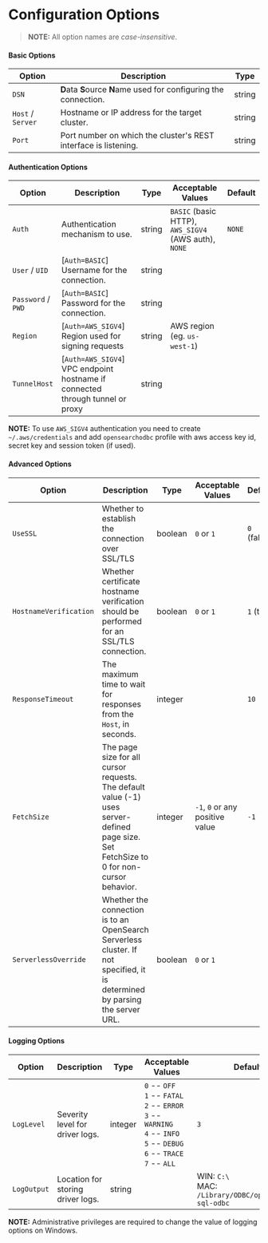 # Configuration Options

>**NOTE:** All option names are *case-insensitive*.

#### Basic Options

| Option            | Description                                                       | Type   |
|-------------------|-------------------------------------------------------------------|--------|
| `DSN`             | **D**ata **S**ource **N**ame used for configuring the connection. | string |
| `Host` / `Server` | Hostname or IP address for the target cluster.                    | string |
| `Port`            | Port number on which the cluster's REST interface is listening.   | string |

#### Authentication Options

| Option             | Description                                                                   | Type   | Acceptable Values                                    | Default |
|--------------------|-------------------------------------------------------------------------------|--------|------------------------------------------------------|---------|
| `Auth`             | Authentication mechanism to use.                                              | string | `BASIC` (basic HTTP), `AWS_SIGV4` (AWS auth), `NONE` | `NONE`  |
| `User` / `UID`     | [`Auth=BASIC`] Username for the connection.                                   | string |                                                      |         |
| `Password` / `PWD` | [`Auth=BASIC`] Password for the connection.                                   | string |                                                      |         |
| `Region`           | [`Auth=AWS_SIGV4`] Region used for signing requests                           | string | AWS region (eg. `us-west-1`)                         |         |
| `TunnelHost`       | [`Auth=AWS_SIGV4`] VPC endpoint hostname if connected through tunnel or proxy | string |                                                      |         |

**NOTE:** To use `AWS_SIGV4` authentication you need to create `~/.aws/credentials` and add `opensearchodbc` profile with aws access key id, secret key and session token (if used).

#### Advanced Options

| Option                 | Description                                                                                                                              | Type    | Acceptable Values               | Default     |
|------------------------|------------------------------------------------------------------------------------------------------------------------------------------|---------|---------------------------------|-------------|
| `UseSSL`               | Whether to establish the connection over SSL/TLS                                                                                         | boolean | `0` or `1`                      | `0` (false) |
| `HostnameVerification` | Whether certificate hostname verification should be performed for an SSL/TLS connection.                                                 | boolean | `0` or `1`                      | `1` (true)  |
| `ResponseTimeout`      | The maximum time to wait for responses from the `Host`, in seconds.                                                                      | integer |                                 | `10`        |
| `FetchSize`            | The page size for all cursor requests. The default value (-1) uses server-defined page size. Set FetchSize to 0 for non-cursor behavior. | integer | `-1`, `0` or any positive value | `-1`        |
| `ServerlessOverride`   | Whether the connection is to an OpenSearch Serverless cluster. If not specified, it is determined by parsing the server URL.             | boolean | `0` or `1`                      |             | 

#### Logging Options

| Option      | Description                       | Type    | Acceptable Values                                                                                                                                                     | Default                                         |
|-------------|-----------------------------------|---------|-----------------------------------------------------------------------------------------------------------------------------------------------------------------------|------------------------------------------------|
| `LogLevel`  | Severity level for driver logs.   | integer | `0` -- `OFF` <br /> `1` -- `FATAL` <br /> `2` -- `ERROR` <br /> `3` -- `WARNING` <br /> `4` -- `INFO` <br /> `5` -- `DEBUG` <br /> `6` -- `TRACE` <br /> `7` -- `ALL` | `3`                                             |
| `LogOutput` | Location for storing driver logs. | string  |                                                                                                                                                                       | WIN: `C:\` <br /> MAC: `/Library/ODBC/opensearch-sql-odbc` |


**NOTE:** Administrative privileges are required to change the value of logging options on Windows.
